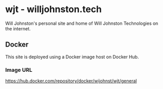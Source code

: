 # wjt - willjohnston.tech

Will Johnston's personal site and home of Will Johnston Technologies on the internet.

## Docker

This site is deployed using a Docker image host on Docker Hub.

### Image URL

<https://hub.docker.com/repository/docker/wijohnst/wjt/general>
